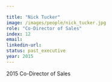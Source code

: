 ```yaml
---

title: "Nick Tucker"
image: /images/people/nick_tucker.jpg
role: "Co-Director of Sales"
index: 12
email:
linkedin-url:
status: past_executive
year: 2015
---
```

2015 Co-Director of Sales

